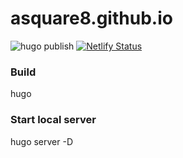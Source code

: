 # asquare8.github.io
![hugo publish](https://github.com/SinisterLight/sinisterlight.github.com/workflows/hugo%20publish/badge.svg)
[![Netlify Status](https://api.netlify.com/api/v1/badges/349182e9-ec9a-4d23-a658-ea1157550110/deploy-status)](https://app.netlify.com/sites/dazzling-ardinghelli-ff1572/deploys)

### Build
hugo

### Start local server
hugo server -D
